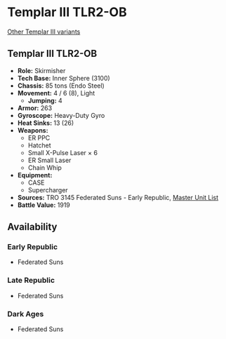 # Templar III TLR2-OB

[Other Templar III variants](../templar_iii.md)

## Templar III TLR2-OB
- **Role:** Skirmisher
- **Tech Base:** Inner Sphere (3100)
- **Chassis:** 85 tons (Endo Steel)
- **Movement:** 4 / 6 (8), Light
  - **Jumping:** 4
- **Armor:** 263
- **Gyroscope:** Heavy-Duty Gyro
- **Heat Sinks:** 13 (26)
- **Weapons:**
  - ER PPC
  - Hatchet
  - Small X-Pulse Laser × 6
  - ER Small Laser
  - Chain Whip
- **Equipment:**
  - CASE
  - Supercharger
- **Sources:** TRO 3145 Federated Suns - Early Republic, [Master Unit List](http://masterunitlist.info/Unit/Details/6355/templar-iii-tlr2-ob)
- **Battle Value:** 1919

## Availability

### Early Republic
- Federated Suns

### Late Republic
- Federated Suns

### Dark Ages
- Federated Suns

